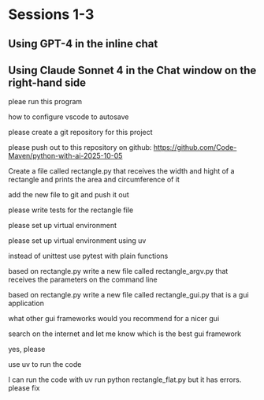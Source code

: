 # Sessions 1-3

## Using GPT-4 in the inline chat
## Using Claude Sonnet 4 in the Chat window on the right-hand side

pleae run this program

how to configure vscode to autosave

please create a git repository for this project

please push out to this repository on github: https://github.com/Code-Maven/python-with-ai-2025-10-05

Create a file called rectangle.py that receives the width and hight of a rectangle and prints the area and circumference of it

add the new file to git and push it out

please write tests for the rectangle file

please set up virtual environment

please set up virtual environment using uv

instead of unittest use pytest with plain functions

based on rectangle.py write a new file called rectangle_argv.py that receives the parameters on the command line

based on rectangle.py write a new file called rectangle_gui.py that is a gui application

what other gui frameworks would you recommend for a nicer gui

search on the internet and let me know which is the best gui framework

yes, please

use uv to run the code

I can run the code with uv run python rectangle_flat.py but it has errors. please fix




